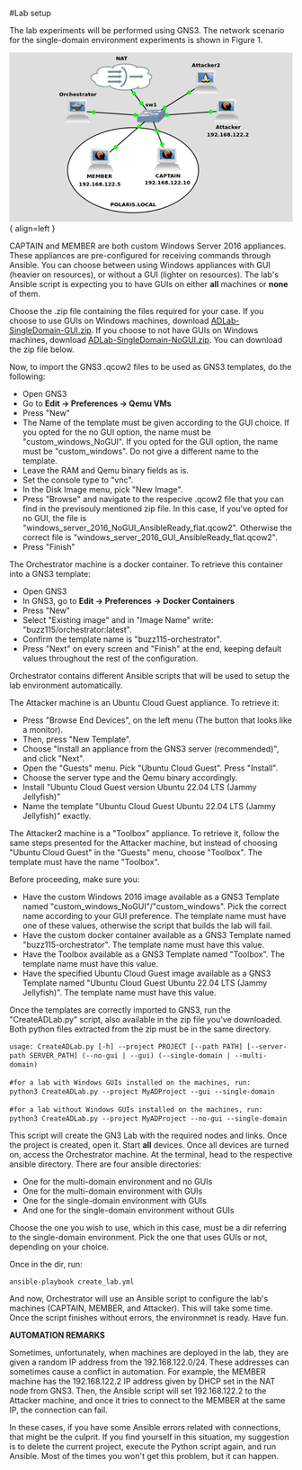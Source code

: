 #Lab setup

The lab experiments will be performed using GNS3. The network scenario for the single-domain environment experiments is shown in Figure 1. 


![Image title](singledomainimage.png){ align=left }

CAPTAIN and MEMBER are both custom Windows Server 2016 appliances. These appliances are pre-configured for receiving commands through Ansible. You can choose between using Windows appliances with GUI (heavier on resources), or without a GUI (lighter on resources). The lab's Ansible script is expecting you to have GUIs on either **all** machines or **none** of them.

Choose the .zip file containing the files required for your case. If you choose to use GUIs on Windows machines, download [ADLab-SingleDomain-GUI.zip](../single-domain-attacks/ADLab-SingleDomain-GUI.zip). If you choose to not have GUIs on Windows machines, download [ADLab-SingleDomain-NoGUI.zip](../single-domain-attacks/ADLab-SingleDomain-NoGUI.zip). You can download the zip file below.

Now, to import the GNS3 .qcow2 files to be used as GNS3 templates, do the following: 

- Open GNS3
- Go to **Edit -> Preferences -> Qemu VMs**
- Press "New"
- The Name of the template must be given according to the GUI choice. If you opted for the no GUI option, the name must be "custom_windows_NoGUI". If you opted for the GUI option, the name must be "custom_windows". Do not give a different name to the template.
- Leave the RAM and Qemu binary fields as is.
- Set the console type to "vnc".
- In the Disk Image menu, pick "New Image".
- Press "Browse" and navigate to the respecive .qcow2 file that you can find in the previsouly mentioned zip file. In this case, if you've opted for no GUI, the file is "windows_server_2016_NoGUI_AnsibleReady_flat.qcow2". Otherwise the correct file is "windows_server_2016_GUI_AnsibleReady_flat.qcow2".
- Press "Finish"
 

The Orchestrator machine is a docker container. To retrieve this container into a GNS3 template:

- Open GNS3
- In GNS3, go to **Edit -> Preferences -> Docker Containers**
- Press "New"
- Select "Existing image" and in "Image Name" write: "buzz115/orchestrator:latest".
- Confirm the template name is "buzz115-orchestrator".
- Press "Next" on every screen and "Finish" at the end, keeping default values throughout the rest of the configuration.

Orchestrator contains different Ansible scripts that will be used to setup the lab environment automatically.

The Attacker machine is an Ubuntu Cloud Guest appliance. To retrieve it:

- Press "Browse End Devices", on the left menu (The button that looks like a monitor).
- Then, press "New Template".
- Choose "Install an appliance from the GNS3 server (recommended)", and click "Next".
- Open the "Guests" menu. Pick "Ubuntu Cloud Guest". Press "Install".
- Choose the server type and the Qemu binary accordingly.
- Install "Ubuntu Cloud Guest version Ubuntu 22.04 LTS (Jammy Jellyfish)"
- Name the template "Ubuntu Cloud Guest Ubuntu 22.04 LTS (Jammy Jellyfish)" exactly.



The Attacker2 machine is a "Toolbox" appliance. To retrieve it, follow the same steps presented for the Attacker machine, but instead of choosing "Ubuntu Cloud Guest" in the "Guests" menu, choose "Toolbox". The template must have the name "Toolbox".

Before proceeding, make sure you:

- Have the custom Windows 2016 image available as a GNS3 Template named "custom_windows_NoGUI"/"custom_windows". Pick the correct name according to your GUI preference. The template name must have one of these values, otherwise the script that builds the lab will fail.
- Have the custom docker container available as a GNS3 Template named "buzz115-orchestrator". The template name must have this value.
- Have the Toolbox available as a GNS3 Template named "Toolbox". The template name must have this value.
- Have the specified Ubuntu Cloud Guest image available as a GNS3 Template named "Ubuntu Cloud Guest Ubuntu 22.04 LTS (Jammy Jellyfish)". The template name must have this value.

Once the templates are correctly imported to GNS3, run the "CreateADLab.py" script, also available in the zip file you've downloaded. Both python files extracted from the zip must be in the same directory.
```
usage: CreateADLab.py [-h] --project PROJECT [--path PATH] [--server-path SERVER_PATH] (--no-gui | --gui) (--single-domain | --multi-domain)

#for a lab with Windows GUIs installed on the machines, run:
python3 CreateADLab.py --project MyADProject --gui --single-domain

#for a lab without Windows GUIs installed on the machines, run:
python3 CreateADLab.py --project MyADProject --no-gui --single-domain
```

This script will create the GN3 Lab with the required nodes and links. Once the project is created, open it. Start **all** devices.
Once all devices are turned on, access the Orchestrator machine. At the terminal, head to the respective ansible directory. There are four ansible directories: 

- One for the multi-domain environment and no GUIs
- One for the multi-domain environment with GUIs
- One for the single-domain environment with GUIs
- And one for the single-domain environment without GUIs

Choose the one you wish to use, which in this case, must be a dir referring to the single-domain environment. Pick the one that uses GUIs or not, depending on your choice.

Once in the dir, run:
```
ansible-playbook create_lab.yml
```

And now, Orchestrator will use an Ansible script to configure the lab's machines (CAPTAIN, MEMBER, and Attacker). This will take some time. Once the script finishes without errors, the environmnet is ready. Have fun.


**AUTOMATION REMARKS**

Sometimes, unfortunately, when machines are deployed in the lab, they are given a random IP address from the 192.168.122.0/24. These addresses can sometimes cause a conflict in automation. For example, the MEMBER machine has the 192.168.122.2 IP address given by DHCP set in the NAT node from GNS3. Then, the Ansible script will set 192.168.122.2 to the Attacker machine, and once it tries to connect to the MEMBER at the same IP, the connection can fail.

In these cases, if you have some Ansible errors related with connections, that might be the culprit. If you find yourself in this situation, my suggestion is to delete the current project, execute the Python script again, and run Ansible. Most of the times you won't get this problem, but it can happen.